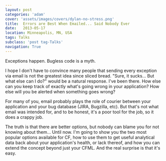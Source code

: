```yaml
---
layout: post
categories: 'adam'
cover: 'assets/images/covers/dylan-no-stress.png'
title:  Errors are Best When Emailed... Said Nobody Ever
date:   2013-05-17
location: Minneapolis, MN, USA
tags: Talks
subclass: 'post tag-Talks'
navigation: True
---
```


<script async class="speakerdeck-embed" data-id="6142a1bd3e2b408786cf9c508c953d5c" data-ratio="1.33333333333333" src="https://speakerdeck.com/assets/embed.js"></script>

Exceptions happen. Bugless code is a myth.

I hope I don't have to convince many people that sending every exception via email is not the greatest idea since sliced bread. "Sure, it sucks... But what else can I do?" would be a natural response. I've been there. How else can you keep track of exactly what's going wrong in your application? How else will you be alerted when something goes wrong?

For many of you, email probably plays the role of courier between your application and your bug database (JIRA, Bugzilla, etc). But that's not what email was intended for, and to be honest, it's a poor tool for the job, so it does a crappy job.

The truth is that there are better options, but nobody can blame you for not knowing about them... Until now. I'm going to show you the two most popular options available for CF, how to use them to get useful analytical data back about your application's health, or lack thereof, and how you can extend the concept beyond just your CFML. And the real surprise is that it's easy.
